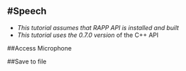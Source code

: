 #Speech
--------

* *This tutorial assumes that RAPP API is installed and built*
* *This tutorial uses the 0.7.0 version* of the C++ API


##Access Microphone

##Save to file
